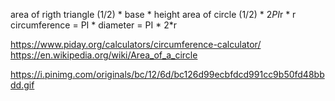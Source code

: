 area of rigth triangle
	(1/2) * base * height
area of circle
	(1/2) * 2*PI*r * r
circumference = PI * diameter
              = PI * 2*r

https://www.piday.org/calculators/circumference-calculator/
https://en.wikipedia.org/wiki/Area_of_a_circle

https://i.pinimg.com/originals/bc/12/6d/bc126d99ecbfdcd991cc9b50fd48bbdd.gif
